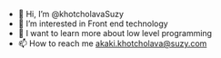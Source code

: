 - 👋 Hi, I’m @khotcholavaSuzy
- 👀 I’m interested in Front end technology 
- 🌱 I want to learn more about low level programming
- 📫 How to reach me akaki.khotcholava@suzy.com

<!---
khotcholavaSuzy/khotcholavaSuzy is a ✨ special ✨ repository because its `README.md` (this file) appears on your GitHub profile.
You can click the Preview link to take a look at your changes.
--->
